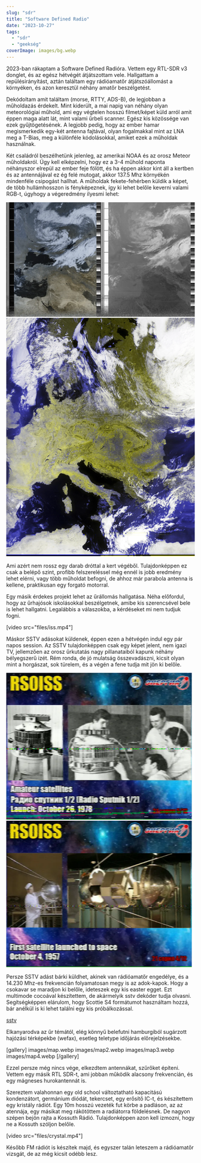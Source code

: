 ```yaml
---
slug: "sdr"
title: "Software Defined Radio"
date: "2023-10-27"
tags: 
  - "sdr"
  - "geekség"
coverImage: images/bg.webp
---
```


2023-ban rákaptam a Software Defined Radióra. Vettem egy RTL-SDR v3 donglet, és az egész hétvégét 
átjátszottam vele. Hallgattam a repülésirányítást, aztán találtam egy rádióamatőr átjátszóállomást a 
környéken, és azon keresztül néhány amatőr beszélgetést.

Dekódoltam amit találtam (morse, RTTY, ADS-B), de legjobban a műholdazás érdekelt. Mint kiderült, a 
mai napig van néhány olyan meteorológiai műhold, ami egy végtelen hosszú filmet/képet küld arról amit 
éppen maga alatt lát, mint valami űrbeli scanner. Egész kis közössége van ezek gyűjtögetésének. A 
legjobb pedig, hogy az ember hamar megismerkedik egy-két antenna fajtával, olyan fogalmakkal mint az 
LNA meg a T-Bias, meg a különféle kódolásokkal, amiket ezek a műholdak használnak.

Két családról beszélhetünk jelenleg, az amerikai NOAA és az orosz Meteor műholdakról. Úgy kell 
elképzelni, hogy ez a 3-4 műhold naponta néhányszor elrepül az ember feje fölött, és ha éppen akkor 
kint áll a kertben és az antennájával ez ég felé mutogat, akkor 137.5 Mhz környékén mindenféle 
csipogást hallhat. A műholdak fekete-fehérben küldik a képet, de több hullámhosszon is fényképeznek, 
így ki lehet belőle keverni valami RGB-t, úgyhogy a végeredmény ilyesmi lehet:

![image](images/noaa-19-08-25-57_09-09-2023.webp)
![image](images/2023-9-9-8-26-8_221_composite.webp)

Ami azért nem rossz egy darab dróttal a kert végéből. Tulajdonképpen ez csak a belépő szint, profibb 
felszereléssel még ennél is jobb eredmény lehet elérni, vagy több műholdat befogni, de ahhoz már 
parabola antenna is kellene, praktikusan egy forgató motorral.

Egy másik érdekes projekt lehet az űrállomás hallgatása. Néha előfordul, hogy az űrhajósok 
iskolásokkal beszélgetnek, amibe kis szerencsével bele is lehet hallgatni. Legalábbis a válaszokba, 
a kérdéseket mi nem tudjuk fogni.

[video src="files/iss.mp4"]

Máskor SSTV adásokat küldenek, éppen ezen a hétvégén indul egy pár napos session. Az SSTV 
tulajdonképpen csak egy képet jelent, nem igazi TV, jellemzően az orosz űrkutatás nagy pillanataiból 
kapunk néhány bélyegszerű izét. Rém ronda, de jó mulatság összevadászni, kicsit olyan mint a 
horgászat, sok türelem, és a végén a fene tudja mit jön ki belőle.

![image](images/iss3.webp)
![image](images/iss4.webp)

Persze SSTV adást bárki küldhet, akinek van rádióamatőr engedélye, és a 14.230 Mhz-es frekvencián 
folyamatosan megy is az adok-kapok. Hogy a csokavar se maradjon ki belőle, ideteszek egy kis easter 
egget. Ezt multimode cocoával készítettem, de akármelyik sstv dekóder tudja olvasni. Segítségképpen 
elárulom, hogy Scottie S4 formátumot használtam hozzá, bár anélkül is ki lehet találni egy kis 
próbálkozással.

[sstv](files/sstv.mp3)

Elkanyarodva az űr témától, elég könnyű belefutni hamburgiból sugárzott hajózási térképekbe (wefax), 
esetleg teletype időjárás előrejelzésekbe.

[gallery]
images/map.webp
images/map2.webp
images/map3.webp
images/map4.webp
[/gallery]

Ezzel persze még nincs vége, elkezdtem antennákat, szűrőket építeni. Vettem egy másik RTL SDR-t, ami 
jobban működik alacsony frekvencián, és egy mágneses hurokantennát is. 

Szereztem valahonnan egy old school változtatható kapacitású kondenzátort, germánium diódát,
tekercset, egy erősítő IC-t, és készítettem egy kristály rádiót. Egy 10m hosszú vezeték fut körbe a 
padláson, az az atennája, egy másikat meg rákötöttem a radiátorra földelésnek. De nagyon szépen bejön 
rajta a Kossuth Rádió. Tulajdonképpen azon kell izmozni, hogy ne a Kossuth szóljon belőle. 

[video src="files/crystal.mp4"]

Később FM rádiót is készítek majd, és egyszer talán leteszem a rádióamatőr vizsgát, de az még kicsit 
odébb lesz.

